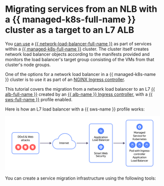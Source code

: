 # Migrating services from an NLB with a {{ managed-k8s-full-name }} cluster as a target to an L7 ALB


You [can use](../../network-load-balancer/concepts/scenarios.md#nlb-mk8s) a [{{ network-load-balancer-full-name }}](../../network-load-balancer/) as part of services within a [{{ managed-k8s-full-name }}](../../managed-kubernetes/) cluster. The cluster itself creates network load balancer objects according to the manifests provided and monitors the load balancer's target group consisting of the VMs from that cluster's node groups.

One of the options for a network load balancer in a {{ managed-k8s-name }} cluster is to use it as part of an [NGINX Ingress controller](../../managed-kubernetes/operations/applications/ingress-nginx.md).

This tutorial covers the migration from a network load balancer to an L7 [{{ alb-full-name }}](../../application-load-balancer/) created by an [{{ alb-name }} Ingress controller](../../application-load-balancer/tools/k8s-ingress-controller/index.md), with a [{{ sws-full-name }}](../../smartwebsecurity/) profile enabled.

Here is how an L7 load balancer with a {{ sws-name }} profile works:

![image](../../_assets/tutorials/security/nlb-with-target-resource-k8s.svg)

You can create a service migration infrastructure using the following tools:
